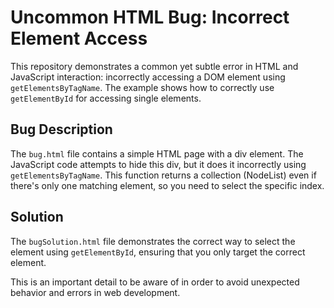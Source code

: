 # Uncommon HTML Bug: Incorrect Element Access

This repository demonstrates a common yet subtle error in HTML and JavaScript interaction: incorrectly accessing a DOM element using `getElementsByTagName`.  The example shows how to correctly use `getElementById` for accessing single elements.

## Bug Description

The `bug.html` file contains a simple HTML page with a div element. The JavaScript code attempts to hide this div, but it does it incorrectly using `getElementsByTagName`.  This function returns a collection (NodeList) even if there's only one matching element, so you need to select the specific index.

## Solution

The `bugSolution.html` file demonstrates the correct way to select the element using `getElementById`, ensuring that you only target the correct element. 

This is an important detail to be aware of in order to avoid unexpected behavior and errors in web development. 